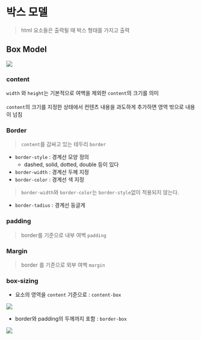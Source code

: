 # 박스 모델

> html 요소들은 출력될 때 박스 형태를 가지고 출력

## Box Model

<img src = "https://www.notion.so/image/https%3A%2F%2Fs3-us-west-2.amazonaws.com%2Fsecure.notion-static.com%2Fd83a7040-6272-44ad-94ff-94264e532057%2FUntitled.png?table=block&id=95f8b7b8-b508-41c3-a8dd-ee767e4ca4aa&width=5200&cache=v2">

### content
`width` 와 `height`는 기본적으로 여백을 제외한 `content`의 크기를 의미
<br><br>
`content`의 크기를 지정한 상태에서 컨텐츠 내용을 과도하게 추가하면 영역 밖으로 내용이 넘침


### Border
> `content`를 감싸고 있는 테두리 `border`
- `border-style` : 경계선 모양 정의
    - dashed, solid, dotted, double 등이 있다
- `border-width` : 경계선 두께 지정
- `border-color` : 경계선 색 지정
> `border-width`와 `border-color`는 `border-style`없이 적용되지 않는다. 
- `border-tadius` : 경계선 둥글게

### padding
> border를 기준으로 내부 여백 `padding`

### Margin
> border 를 기준으로 외부 여백 `margin`

### box-sizing
- 요소의 영역을 `content` 기준으로 : `content-box`
<img src = "https://www.notion.so/image/https%3A%2F%2Fs3-us-west-2.amazonaws.com%2Fsecure.notion-static.com%2Ff8d34c3f-aadf-45b9-94ea-660ab4541953%2FUntitled.png?table=block&id=c3d763e8-d920-4a4c-aea6-a53a833ec798&width=3080&cache=v2">

- border와 padding의 두께까지 포함 : `border-box`

<img src="https://www.notion.so/image/https%3A%2F%2Fs3-us-west-2.amazonaws.com%2Fsecure.notion-static.com%2Fbab04bdc-5ca0-4196-b691-bfbc0b257526%2FUntitled.png?table=block&id=39de3105-23fb-48f9-aef7-c6a2f005f902&width=2700&cache=v2">